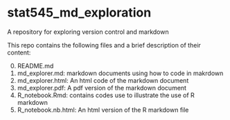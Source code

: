# stat545_md_exploration
A repository for exploring version control and markdown

This repo contains the following files and a brief description of their content:

0. README.md
1. md_explorer.md: markdown documents using how to code in makrdown
2.  md_explorer.html: An html code of the markdown document
3.  md_explorer.pdf: A pdf version of the markdown document
4. R_notebook.Rmd: contains codes use to illustrate the use of R markdown
5. R_notebook.nb.html: An html version of the R markdown file
